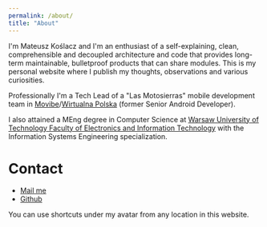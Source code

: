 ```yaml
---
permalink: /about/
title: "About"
---
```


I'm Mateusz Koślacz and I'm an enthusiast of a self-explaining, clean, comprehensible and decoupled architecture and code that provides long-term maintainable, bulletproof products that can share modules. This is my personal website where I publish my thoughts, observations and various curiosities.

Professionally I'm a Tech Lead of a "Las Motosierras" mobile development team in [Movibe](https://movibe.it/)/[Wirtualna Polska](https://onas.wp.pl/) (former Senior Android Developer).

I also attained a MEng degree in Computer Science at [Warsaw University of Technology Faculty of Electronics and Information Technology](http://www.elka.pw.edu.pl/eng#) with the Information Systems Engineering specialization.

# Contact

- [Mail me](mailto:contact@mateuszkoslacz.com)
- [Github](https://github.com/mkoslacz)

You can use shortcuts under my avatar from any location in this website.
